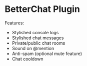
# BetterChat Plugin

Features:
- Stylished console logs
- Stylished chat messages
- Private/public chat rooms
- Sound on @mention
- Anti-spam (optional mute feature)
- Chat cooldown